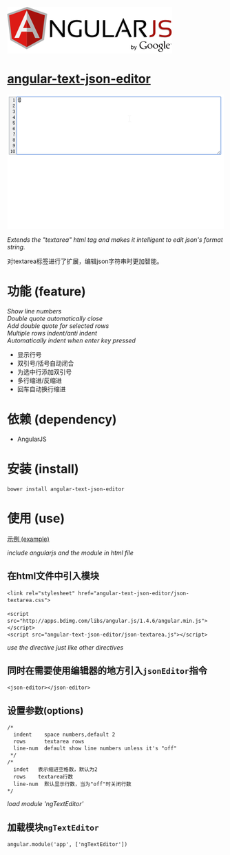 ![logo](/angularjs.png)  

# [angular-text-json-editor](https://github.com/yalishizhude/angular-text-json-editor)
![gif](/show.gif)

*Extends the "textarea" html tag and makes it intelligent to edit json's format string.*

对textarea标签进行了扩展，编辑json字符串时更加智能。

# 功能 (feature)
*Show line numbers*<br>
*Double quote automatically close*<br>
*Add double quote for selected rows*<br>
*Multiple rows indent/anti indent*<br>
*Automatically indent when enter key pressed*<br>

* 显示行号
* 双引号/括号自动闭合
* 为选中行添加双引号
* 多行缩进/反缩进
* 回车自动换行缩进

# 依赖 (dependency)
* AngularJS

# 安装 (install)
`bower install angular-text-json-editor`

# 使用 (use)
[示例 (example)](/example.html)

*include angularjs and the module in html file*

## 在html文件中引入模块   

    <link rel="stylesheet" href="angular-text-json-editor/json-textarea.css">

    <script src="http://apps.bdimg.com/libs/angular.js/1.4.6/angular.min.js"></script>
    <script src="angular-text-json-editor/json-textarea.js"></script>

*use the directive just like other directives*

## 同时在需要使用编辑器的地方引入`jsonEditor`指令  

    <json-editor></json-editor>


## 设置参数(options)

    /*
      indent    space numbers,default 2
      rows      textarea rows
      line-num  default show line numbers unless it's "off"
     */
    /* 
      indet   表示缩进空格数，默认为2  
      rows    textarea行数
      line-num  默认显示行数，当为"off"时关闭行数
    */


*load module 'ngTextEditor'*

## 加载模块`ngTextEditor`  

    angular.module('app', ['ngTextEditor'])

